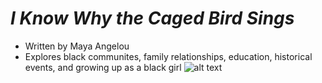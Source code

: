 # *I Know Why the Caged Bird Sings*
* Written by Maya Angelou
* Explores black communites, family relationships, education, historical events, and growing up as a black girl
![alt text](https://github.com/aazariaz/aazariaz.github.io/blob/master/maya%20angelou.jpg?raw=true)
